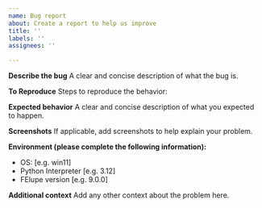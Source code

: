 ```yaml
---
name: Bug report
about: Create a report to help us improve
title: ''
labels: ''
assignees: ''

---
```


**Describe the bug**
A clear and concise description of what the bug is.

**To Reproduce**
Steps to reproduce the behavior:

**Expected behavior**
A clear and concise description of what you expected to happen.

**Screenshots**
If applicable, add screenshots to help explain your problem.

**Environment (please complete the following information):**
 - OS: [e.g. win11]
 - Python Interpreter [e.g. 3.12]
 - FElupe version [e.g. 9.0.0]

**Additional context**
Add any other context about the problem here.
